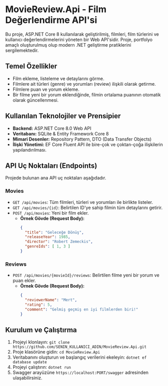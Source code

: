 # MovieReview.Api - Film Değerlendirme API'si

Bu proje, ASP.NET Core 8 kullanılarak geliştirilmiş, filmleri, film türlerini ve kullanıcı değerlendirmelerini yöneten bir Web API'sidir. Proje, portfolyo amaçlı oluşturulmuş olup modern .NET geliştirme pratiklerini sergilemektedir.

## Temel Özellikler

- Film ekleme, listeleme ve detaylarını görme.
- Filmlere ait türleri (genre) ve yorumları (review) ilişkili olarak getirme.
- Filmlere puan ve yorum ekleme.
- Bir filme yeni bir yorum eklendiğinde, filmin ortalama puanının otomatik olarak güncellenmesi.

## Kullanılan Teknolojiler ve Prensipier

- **Backend:** ASP.NET Core 8.0 Web API
- **Veritabanı:** SQLite & Entity Framework Core 8
- **Mimari Desenler:** Repository Pattern, DTO (Data Transfer Objects)
- **İlişki Yönetimi:** EF Core Fluent API ile bire-çok ve çoktan-çoğa ilişkilerin yapılandırılması.

## API Uç Noktaları (Endpoints)

Projede bulunan ana API uç noktaları aşağıdadır.

### Movies

- `GET /api/movies`: Tüm filmleri, türleri ve yorumları ile birlikte listeler.
- `GET /api/movies/{id}`: Belirtilen ID'ye sahip filmin tüm detaylarını getirir.
- `POST /api/movies`: Yeni bir film ekler.
  - **Örnek Gövde (Request Body):**
    ```json
    {
      "title": "Geleceğe Dönüş",
      "releaseYear": 1985,
      "director": "Robert Zemeckis",
      "genreIds": [ 1, 3 ]
    }
    ```

### Reviews

- `POST /api/movies/{movieId}/reviews`: Belirtilen filme yeni bir yorum ve puan ekler.
  - **Örnek Gövde (Request Body):**
    ```json
    {
      "reviewerName": "Mert",
      "rating": 5,
      "comment": "Gelmiş geçmiş en iyi filmlerden biri!"
    }
    ```

## Kurulum ve Çalıştırma

1.  Projeyi klonlayın: `git clone https://github.com/SENIN_KULLANICI_ADIN/MovieReview.Api.git`
2.  Proje klasörüne gidin: `cd MovieReview.Api`
3.  Veritabanını oluşturun ve başlangıç verilerini ekeleyin: `dotnet ef database update`
4.  Projeyi çalıştırın: `dotnet run`
5.  Swagger arayüzüne `https://localhost:PORT/swagger` adresinden ulaşabilirsiniz.
